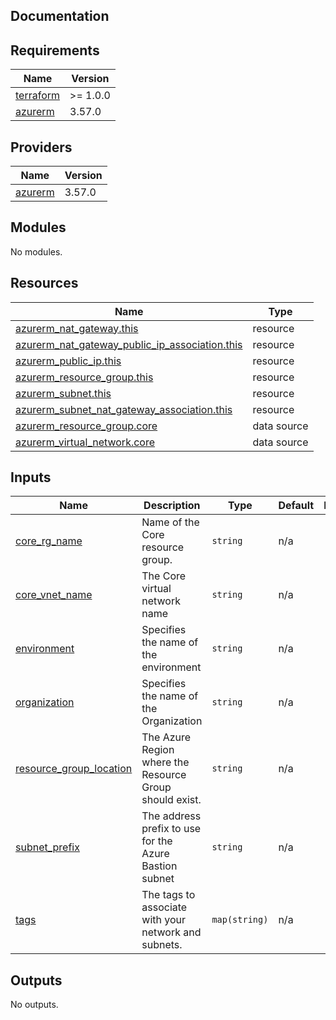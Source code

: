 ## Documentation

<!-- BEGINNING OF PRE-COMMIT-TERRAFORM DOCS HOOK -->
## Requirements

| Name | Version |
|------|---------|
| <a name="requirement_terraform"></a> [terraform](#requirement\_terraform) | >= 1.0.0 |
| <a name="requirement_azurerm"></a> [azurerm](#requirement\_azurerm) | 3.57.0 |

## Providers

| Name | Version |
|------|---------|
| <a name="provider_azurerm"></a> [azurerm](#provider\_azurerm) | 3.57.0 |

## Modules

No modules.

## Resources

| Name | Type |
|------|------|
| [azurerm_nat_gateway.this](https://registry.terraform.io/providers/hashicorp/azurerm/3.57.0/docs/resources/nat_gateway) | resource |
| [azurerm_nat_gateway_public_ip_association.this](https://registry.terraform.io/providers/hashicorp/azurerm/3.57.0/docs/resources/nat_gateway_public_ip_association) | resource |
| [azurerm_public_ip.this](https://registry.terraform.io/providers/hashicorp/azurerm/3.57.0/docs/resources/public_ip) | resource |
| [azurerm_resource_group.this](https://registry.terraform.io/providers/hashicorp/azurerm/3.57.0/docs/resources/resource_group) | resource |
| [azurerm_subnet.this](https://registry.terraform.io/providers/hashicorp/azurerm/3.57.0/docs/resources/subnet) | resource |
| [azurerm_subnet_nat_gateway_association.this](https://registry.terraform.io/providers/hashicorp/azurerm/3.57.0/docs/resources/subnet_nat_gateway_association) | resource |
| [azurerm_resource_group.core](https://registry.terraform.io/providers/hashicorp/azurerm/3.57.0/docs/data-sources/resource_group) | data source |
| [azurerm_virtual_network.core](https://registry.terraform.io/providers/hashicorp/azurerm/3.57.0/docs/data-sources/virtual_network) | data source |

## Inputs

| Name | Description | Type | Default | Required |
|------|-------------|------|---------|:--------:|
| <a name="input_core_rg_name"></a> [core\_rg\_name](#input\_core\_rg\_name) | Name of the Core resource group. | `string` | n/a | yes |
| <a name="input_core_vnet_name"></a> [core\_vnet\_name](#input\_core\_vnet\_name) | The Core virtual network name | `string` | n/a | yes |
| <a name="input_environment"></a> [environment](#input\_environment) | Specifies the name of the environment | `string` | n/a | yes |
| <a name="input_organization"></a> [organization](#input\_organization) | Specifies the name of the Organization | `string` | n/a | yes |
| <a name="input_resource_group_location"></a> [resource\_group\_location](#input\_resource\_group\_location) | The Azure Region where the Resource Group should exist. | `string` | n/a | yes |
| <a name="input_subnet_prefix"></a> [subnet\_prefix](#input\_subnet\_prefix) | The address prefix to use for the Azure Bastion subnet | `string` | n/a | yes |
| <a name="input_tags"></a> [tags](#input\_tags) | The tags to associate with your network and subnets. | `map(string)` | n/a | yes |

## Outputs

No outputs.
<!-- END OF PRE-COMMIT-TERRAFORM DOCS HOOK -->

